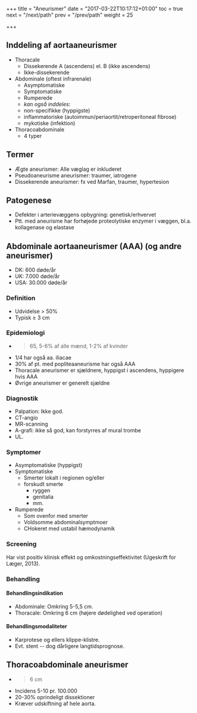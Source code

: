 +++
title = "Aneurismer"
date = "2017-03-22T10:17:12+01:00"
toc = true
next = "/next/path"
prev = "/prev/path"
weight = 25

+++

## Inddeling af aortaaneurismer

- Thoracale
    - Dissekerende A (ascendens) el. B (ikke ascendens)
    - Ikke-dissekerende
- Abdominale (oftest infrarenale)
    - Asymptomatiske
    - Symptomatiske
    - Rumperede
    - *kan også inddeles*:
    - non-specifikke (hyppigste)
    - inflammatoriske (autoimmun/periaortit/retroperitoneal fibrose)
    - mykotiske (infektion)
- Thoracoabdominale
    - 4 typer

## Termer
- Ægte aneurismer: Alle væglag er inkluderet
- Pseudoaneurisme aneurismer: traumer, iatrogene
- Dissekerende aneurismer: fx ved Marfan, traumer, hypertesion
 
 
## Patogenese 

- Defekter i arterievæggens opbygning: genetisk/erhvervet
- Ptt. med aneurisme har forhøjede proteolytiske enzymer i væggen, bl.a. kollagenase og elastase

## Abdominale aortaaneurismer (AAA) (og andre aneurismer)

- DK: 600 døde/år
- UK: 7.000 døde/år
- USA: 30.000 døde/år


### Definition
- Udvidelse > 50%
- Typisk ≥ 3 cm

### Epidemiologi
- > 65, 5-6% af alle mænd, 1-2% af kvinder
- 1/4 har også aa. iliacae
- 30% af pt. med popliteaaneurisme har også AAA
- Thoracale aneurismer er sjældnere, hyppigst i ascendens, hyppigere hvis AAA
- Øvrige aneurismer er generelt sjældne

### Diagnostik

- Palpation: Ikke god.
- CT-angio
- MR-scanning
- A-grafi: ikke så god, kan forstyrres af mural trombe
- UL.

### Symptomer

- Asymptomatiske (hyppigst)
- Symptomatiske
    - Smerter lokalt i regionen og/eller
    - forskudt smerte
        - ryggen
        - genitalia 
        - mm.
- Rumperede
    - Som ovenfor med smerter
    - Voldsomme abdominalsymptmoer
    - CHokeret med ustabil hæmodynamik



### Screening

Har vist positiv klinisk effekt og omkostningseffektivitet (Ugeskrift for Læger, 2013).

### Behandling

#### Behandlingsindikation

- Abdominale: Omkring 5-5,5 cm.
- Thoracale: Omkring 6 cm (højere dødelighed ved operation)

#### Behandlingsmodaliteter

- Karprotese og ellers klippe-klistre.
- Evt. stent -- dog dårligere langtidsprognose.

## Thoracoabdominale aneurismer

- > 6 cm
- Incidens 5-10 pr. 100.000
- 20-30% oprindeligt dissektioner
- Kræver udskiftning af hele aorta.
